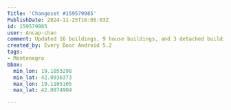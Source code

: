 ```yaml
---
Title: 'Changeset #159579985'
PublishDate: 2024-11-25T16:05:03Z
id: 159579985
user: Ancap-chan
comment: Updated 16 buildings, 9 house buildings, and 3 detached buildings
created_by: Every Door Android 5.2
tags:
- Montenegro
bbox:
  min_lon: 19.1053298
  min_lat: 42.0936373
  max_lon: 19.1105105
  max_lat: 42.0974904

---
```

